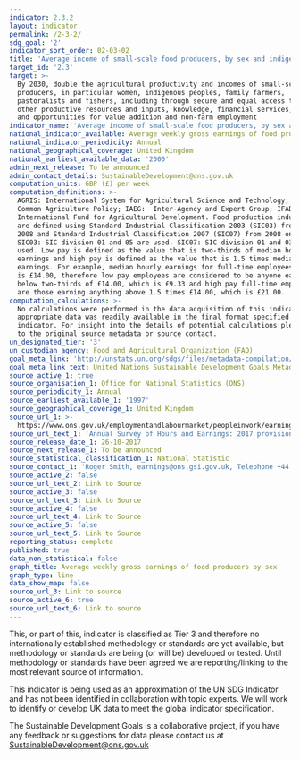 ```yaml
---
indicator: 2.3.2
layout: indicator
permalink: /2-3-2/
sdg_goal: '2'
indicator_sort_order: 02-03-02
title: 'Average income of small-scale food producers, by sex and indigenous status'
target_id: '2.3'
target: >-
  By 2030, double the agricultural productivity and incomes of small-scale food
  producers, in particular women, indigenous peoples, family farmers,
  pastoralists and fishers, including through secure and equal access to land,
  other productive resources and inputs, knowledge, financial services, markets
  and opportunities for value addition and non-farm employment
indicator_name: 'Average income of small-scale food producers, by sex and indigenous status'
national_indicator_available: Average weekly gross earnings of food producers by sex
national_indicator_periodicity: Annual
national_geographical_coverage: United Kingdom
national_earliest_available_data: '2000'
admin_next_release: To be announced
admin_contact_details: SustainableDevelopment@ons.gov.uk
computation_units: GBP (£) per week
computation_definitions: >-
  AGRIS: International System for Agricultural Science and Technology; CAP:
  Common Agriculture Policy; IAEG:  Inter-Agency and Expert Group; IFAD:
  International Fund for Agricultural Development. Food production industries
  are defined using Standard Industrial Classification 2003 (SIC03) from 2000 to
  2008 and Standard Industrial Classification 2007 (SIC07) from 2008 onwards.
  SIC03: SIC division 01 and 05 are used. SIC07: SIC division 01 and 03 are
  used. Low pay is defined as the value that is two-thirds of median hourly
  earnings and high pay is defined as the value that is 1.5 times median hourly
  earnings. For example, median hourly earnings for full-time employees in 2017
  is £14.00, therefore low pay employees are considered to be anyone earning
  below two-thirds of £14.00, which is £9.33 and high pay full-time employees
  are those earning anything above 1.5 times £14.00, which is £21.00.
computation_calculations: >-
  No calculations were performed in the data acquisition of this indicator as
  appropriate data was readily available in the final format specified by this
  indicator. For insight into the details of potential calculations please refer
  to the original source metadata or source contact.
un_designated_tier: '3'
un_custodian_agency: Food and Agricultural Organization (FAO)
goal_meta_link: 'http://unstats.un.org/sdgs/files/metadata-compilation/Metadata-Goal-2.pdf'
goal_meta_link_text: United Nations Sustainable Development Goals Metadata (PDF 4.0 MB)
source_active_1: true
source_organisation_1: Office for National Statistics (ONS)
source_periodicity_1: Annual
source_earliest_available_1: '1997'
source_geographical_coverage_1: United Kingdom
source_url_1: >-
  https://www.ons.gov.uk/employmentandlabourmarket/peopleinwork/earningsandworkinghours/bulletins/annualsurveyofhoursandearnings/2017provisionaland2016revisedresults
source_url_text_1: 'Annual Survey of Hours and Earnings: 2017 provisional and 2016 revised results'
source_release_date_1: 26-10-2017
source_next_release_1: To be announced
source_statistical_classification_1: National Statistic
source_contact_1: 'Roger Smith, earnings@ons.gsi.gov.uk, Telephone +44 (0)1633 45 6120'
source_active_2: false
source_url_text_2: Link to Source
source_active_3: false
source_url_text_3: Link to Source
source_active_4: false
source_url_text_4: Link to Source
source_active_5: false
source_url_text_5: Link to Source
reporting_status: complete
published: true
data_non_statistical: false
graph_title: Average weekly gross earnings of food producers by sex
graph_type: line
data_show_map: false
source_url_3: Link to source
source_active_6: true
source_url_text_6: Link to source
---
```

This, or part of this, indicator is classified as Tier 3 and therefore no internationally established methodology or standards are yet available, but methodology or standards are being (or will be) developed or tested. Until methodology or standards have been agreed we are reporting/linking to the most relevant source of information.

This indicator is being used as an approximation of the UN SDG Indicator and has not been identified in collaboration with topic experts. We will work to identify or develop UK data to meet the global indicator specification.
  
The Sustainable Development Goals is a collaborative project, if you have any feedback or suggestions for data please contact us at <SustainableDevelopment@ons.gov.uk>
